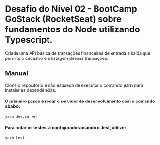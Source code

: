# Desafio do Nível 02 - BootCamp GoStack (RocketSeat) sobre fundamentos do Node utilizando Typescript.

Criada uma API básica de transações financeiras de entrada e saída que permite o cadastro e a listagem dessas transações.

## Manual

Clone o repositório e não esqueça de executar o comando **yarn** para instalar as dependẽncias.

#### O primeiro passo é rodar o servidor de desenvolvimento com o comando abaixo:

```bash
yarn dev:server
```

#### Para rodar os testes já configurados usando o Jest, utilize:

```bash
yarn test
```
